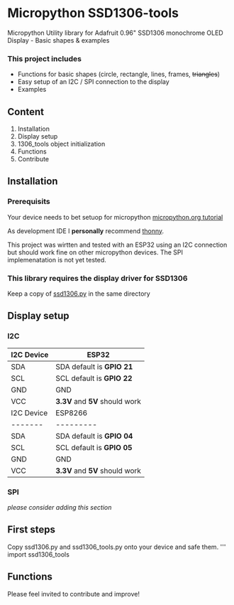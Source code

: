 # Micropython SSD1306-tools
Micropython Utility library for Adafruit 0.96" SSD1306 monochrome OLED Display - Basic shapes &amp; examples

### This project includes

- Functions for basic shapes (circle, rectangle, lines, frames, ~~triangles~~)
- Easy setup of an I2C / SPI connection to the display
- Examples

## Content

1. Installation
2. Display setup
3. 1306_tools object initialization
4. Functions
5. Contribute

## Installation

### Prerequisits

Your device needs to bet setuop for micropython [micropython.org tutorial](https://docs.micropython.org/en/v1.15/esp32/tutorial/intro.html)

As development IDE I **personally** recommend [thonny](https://thonny.org/).

This project was wirtten and tested with an ESP32 using an I2C connection but should work fine on other micropython devices.
The SPI implemenatation is not yet tested.


### This library requires the display driver for SSD1306

Keep a copy of [ssd1306.py](https://github.com/micropython/micropython/blob/master/drivers/display/ssd1306.py) in the same directory

## Display setup

### I2C

| I2C Device | ESP32| 
| ------- | --------- |
| SDA | SDA default is **GPIO 21** | 
| SCL | SCL default is **GPIO 22** |
| GND | GND |
| VCC | **3.3V** and **5V** should work |
| I2C Device | ESP8266| 
| ------- | --------- |
| SDA | SDA default is **GPIO 04** | 
| SCL | SCL default is **GPIO 05** |
| GND | GND |
| VCC | **3.3V** and **5V** should work |

### SPI

_please consider adding this section_

## First steps

Copy ssd1306.py and ssd1306_tools.py onto your device and safe them.
'''
import ssd1306_tools

## Functions




Please feel invited to contribute and improve!
